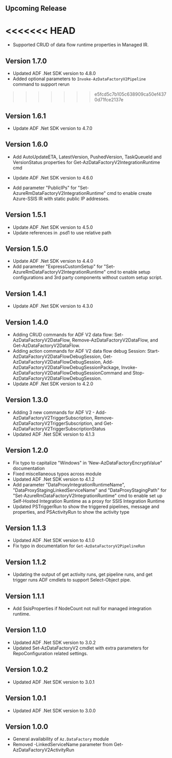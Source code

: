 <!--
    Please leave this section at the top of the change log.

    Changes for the upcoming release should go under the section titled "Upcoming Release", and should adhere to the following format:

    ## Upcoming Release
    * Overview of change #1
        - Additional information about change #1
    * Overview of change #2
        - Additional information about change #2
        - Additional information about change #2
    * Overview of change #3
    * Overview of change #4
        - Additional information about change #4

    ## YYYY.MM.DD - Version X.Y.Z (Previous Release)
    * Overview of change #1
        - Additional information about change #1
-->
## Upcoming Release
<<<<<<< HEAD
=======
* Supported CRUD of data flow runtime properties in Managed IR.

## Version 1.7.0
* Updated ADF .Net SDK version to 4.8.0
* Added optional parameters to `Invoke-AzDataFactoryV2Pipeline` command to support rerun
>>>>>>> e5fcd5c7b105c638909ca50ef4370d71fce2137e

## Version 1.6.1
* Update ADF .Net SDK version to 4.7.0

## Version 1.6.0
* Add AutoUpdateETA, LatestVersion, PushedVersion, TaskQueueId and VersionStatus properties for Get-AzDataFactoryV2IntegrationRuntime cmd

* Update ADF .Net SDK version to 4.6.0
* Add parameter "PublicIPs" for "Set-AzureRmDataFactoryV2IntegrationRuntime" cmd 
to enable create Azure-SSIS IR with static public IP addresses.

## Version 1.5.1
* Update ADF .Net SDK version to 4.5.0
* Update references in .psd1 to use relative path

## Version 1.5.0
* Update ADF .Net SDK version to 4.4.0
* Add parameter "ExpressCustomSetup" for "Set-AzureRmDataFactoryV2IntegrationRuntime" cmd to enable setup configurations and 3rd party components without custom setup script.

## Version 1.4.1
* Update ADF .Net SDK version to 4.3.0

## Version 1.4.0
* Adding CRUD commands for ADF V2 data flow: Set-AzDataFactoryV2DataFlow, Remove-AzDataFactoryV2DataFlow, and Get-AzDataFactoryV2DataFlow.
* Adding action commands for ADF V2 data flow debug Session: Start-AzDataFactoryV2DataFlowDebugSession, Get-AzDataFactoryV2DataFlowDebugSession, Add-AzDataFactoryV2DataFlowDebugSessionPackage, Invoke-AzDataFactoryV2DataFlowDebugSessionCommand and Stop-AzDataFactoryV2DataFlowDebugSession.
* Update ADF .Net SDK version to 4.2.0

## Version 1.3.0
* Adding 3 new commands for ADF V2 - Add-AzDataFactoryV2TriggerSubscription, Remove-AzDataFactoryV2TriggerSubscription, and Get-AzDataFactoryV2TriggerSubscriptionStatus
* Updated ADF .Net SDK version to 4.1.3


## Version 1.2.0
* Fix typo to capitalize "Windows" in 'New-AzDataFactoryEncryptValue" documentation
* Fixed miscellaneous typos across module
* Updated ADF .Net SDK version to 4.1.2
* Add parameter "DataProxyIntegrationRuntimeName", "DataProxyStagingLinkedServiceName" and "DataProxyStagingPath" for "Set-AzureRmDataFactoryV2IntegrationRuntime" cmd to enable set up Self-Hosted Integration Runtime as a proxy for SSIS Integration Runtime
* Updated PSTriggerRun to show the triggered pipelines, message and properties, and PSActivityRun to show the activity type

## Version 1.1.3
* Updated ADF .Net SDK version to 4.1.0
* Fix typo in documentation for `Get-AzDataFactoryV2PipelineRun`

## Version 1.1.2
* Updating the output of get activity runs, get pipeline runs, and get trigger runs ADF cmdlets to support Select-Object pipe.

## Version 1.1.1
* Add SsisProperties if NodeCount not null for managed integration runtime.

## Version 1.1.0
* Updated ADF .Net SDK version to 3.0.2
* Updated Set-AzDataFactoryV2 cmdlet with extra parameters for RepoConfiguration related settings.

## Version 1.0.2
* Updated ADF .Net SDK version to 3.0.1

## Version 1.0.1
* Updated ADF .Net SDK version to 3.0.0

## Version 1.0.0
* General availability of `Az.DataFactory` module
* Removed -LinkedServiceName parameter from Get-AzDataFactoryV2ActivityRun
